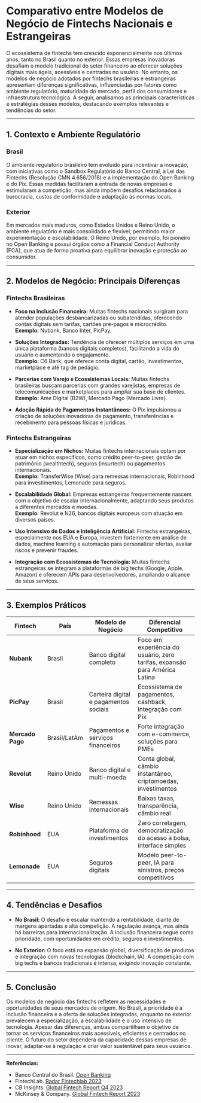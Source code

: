 # Comparativo entre Modelos de Negócio de Fintechs Nacionais e Estrangeiras

O ecossistema de fintechs tem crescido exponencialmente nos últimos anos, tanto no Brasil quanto no exterior. Essas empresas inovadoras desafiam o modelo tradicional do setor financeiro ao oferecer soluções digitais mais ágeis, acessíveis e centradas no usuário. No entanto, os modelos de negócio adotados por fintechs brasileiras e estrangeiras apresentam diferenças significativas, influenciadas por fatores como ambiente regulatório, maturidade do mercado, perfil dos consumidores e infraestrutura tecnológica. A seguir, analisamos as principais características e estratégias desses modelos, destacando exemplos relevantes e tendências do setor.

---

## 1. Contexto e Ambiente Regulatório

### Brasil

O ambiente regulatório brasileiro tem evoluído para incentivar a inovação, com iniciativas como o Sandbox Regulatório do Banco Central, a Lei das Fintechs (Resolução CMN 4.656/2018) e a implementação do Open Banking e do Pix. Essas medidas facilitaram a entrada de novas empresas e estimularam a competição, mas ainda impõem desafios relacionados à burocracia, custos de conformidade e adaptação às normas locais.

### Exterior

Em mercados mais maduros, como Estados Unidos e Reino Unido, o ambiente regulatório é mais consolidado e flexível, permitindo maior experimentação e escalabilidade. O Reino Unido, por exemplo, foi pioneiro no Open Banking e possui órgãos como a Financial Conduct Authority (FCA), que atua de forma proativa para equilibrar inovação e proteção ao consumidor.

---

## 2. Modelos de Negócio: Principais Diferenças

### Fintechs Brasileiras

- **Foco na Inclusão Financeira:** Muitas fintechs nacionais surgiram para atender populações desbancarizadas ou subatendidas, oferecendo contas digitais sem tarifas, cartões pré-pagos e microcrédito.  
  **Exemplo:** Nubank, Banco Inter, PicPay.

- **Soluções Integradas:** Tendência de oferecer múltiplos serviços em uma única plataforma (bancos digitais completos), facilitando a vida do usuário e aumentando o engajamento.  
  **Exemplo:** C6 Bank, que oferece conta digital, cartão, investimentos, marketplace e até tag de pedágio.

- **Parcerias com Varejo e Ecossistemas Locais:** Muitas fintechs brasileiras buscam parcerias com grandes varejistas, empresas de telecomunicações e marketplaces para ampliar sua base de clientes.  
  **Exemplo:** Ame Digital (B2W), Mercado Pago (Mercado Livre).

- **Adoção Rápida de Pagamentos Instantâneos:** O Pix impulsionou a criação de soluções inovadoras de pagamento, transferências e recebimento para pessoas físicas e jurídicas.

### Fintechs Estrangeiras

- **Especialização em Nichos:** Muitas fintechs internacionais optam por atuar em nichos específicos, como crédito peer-to-peer, gestão de patrimônio (wealthtech), seguros (insurtech) ou pagamentos internacionais.  
  **Exemplo:** TransferWise (Wise) para remessas internacionais, Robinhood para investimentos, Lemonade para seguros.

- **Escalabilidade Global:** Empresas estrangeiras frequentemente nascem com o objetivo de escalar internacionalmente, adaptando seus produtos a diferentes mercados e moedas.  
  **Exemplo:** Revolut e N26, bancos digitais europeus com atuação em diversos países.

- **Uso Intensivo de Dados e Inteligência Artificial:** Fintechs estrangeiras, especialmente nos EUA e Europa, investem fortemente em análise de dados, machine learning e automação para personalizar ofertas, avaliar riscos e prevenir fraudes.

- **Integração com Ecossistemas de Tecnologia:** Muitas fintechs estrangeiras se integram a plataformas de big techs (Google, Apple, Amazon) e oferecem APIs para desenvolvedores, ampliando o alcance de seus serviços.

---

## 3. Exemplos Práticos

| Fintech           | País         | Modelo de Negócio                        | Diferencial Competitivo                |
|-------------------|--------------|------------------------------------------|----------------------------------------|
| **Nubank**        | Brasil       | Banco digital completo                   | Foco em experiência do usuário, zero tarifas, expansão para América Latina |
| **PicPay**        | Brasil       | Carteira digital e pagamentos sociais    | Ecossistema de pagamentos, cashback, integração com Pix |
| **Mercado Pago**  | Brasil/LatAm | Pagamentos e serviços financeiros        | Forte integração com e-commerce, soluções para PMEs |
| **Revolut**       | Reino Unido  | Banco digital e multi-moeda              | Conta global, câmbio instantâneo, criptomoedas, investimentos |
| **Wise**          | Reino Unido  | Remessas internacionais                  | Baixas taxas, transparência, câmbio real |
| **Robinhood**     | EUA          | Plataforma de investimentos              | Zero corretagem, democratização do acesso à bolsa, interface simples |
| **Lemonade**      | EUA          | Seguros digitais                         | Modelo peer-to-peer, IA para sinistros, preços competitivos |

---

## 4. Tendências e Desafios

- **No Brasil:** O desafio é escalar mantendo a rentabilidade, diante de margens apertadas e alta competição. A regulação avança, mas ainda há barreiras para internacionalização. A inclusão financeira segue como prioridade, com oportunidades em crédito, seguros e investimentos.

- **No Exterior:** O foco está na expansão global, diversificação de produtos e integração com novas tecnologias (blockchain, IA). A competição com big techs e bancos tradicionais é intensa, exigindo inovação constante.

---

## 5. Conclusão

Os modelos de negócio das fintechs refletem as necessidades e oportunidades de seus mercados de origem. No Brasil, a prioridade é a inclusão financeira e a oferta de soluções integradas, enquanto no exterior prevalecem a especialização, a escalabilidade e o uso intensivo de tecnologia. Apesar das diferenças, ambas compartilham o objetivo de tornar os serviços financeiros mais acessíveis, eficientes e centrados no cliente. O futuro do setor dependerá da capacidade dessas empresas de inovar, adaptar-se à regulação e criar valor sustentável para seus usuários.

---

**Referências:**
- Banco Central do Brasil. [Open Banking](https://www.bcb.gov.br/estabilidadefinanceira/openbanking)
- FintechLab. [Radar Fintechlab 2023](https://fintechlab.com.br/radar/)
- CB Insights. [Global Fintech Report Q4 2023](https://www.cbinsights.com/research/report/fintech-trends-q4-2023/)
- McKinsey & Company. [Global Fintech Report 2023](https://www.mckinsey.com/industries/financial-services/our-insights/global-fintech-report-2023)